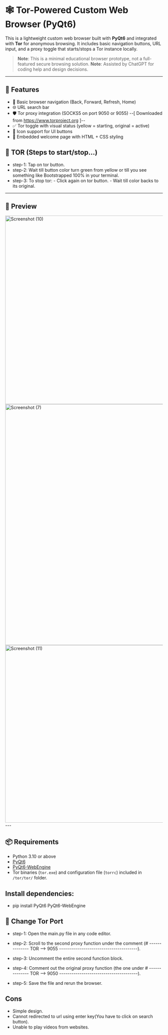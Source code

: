 # 🕸️ Tor-Powered Custom Web Browser (PyQt6)

This is a lightweight custom web browser built with **PyQt6** and integrated with **Tor** for anonymous browsing. It includes basic navigation buttons, URL input, and a proxy toggle that starts/stops a Tor instance locally.

> **Note**: This is a minimal educational browser prototype, not a full-featured secure browsing solution.
> **Note**: Assisted by ChatGPT for coding help and design decisions.

---

## 🚀 Features

- 🧭 Basic browser navigation (Back, Forward, Refresh, Home)
- 🌐 URL search bar
- 🛡️ Tor proxy integration (SOCKS5 on port 9050 or 9055) --[ Downloaded from https://www.torproject.org ]--
- ✅ Tor toggle with visual status (yellow = starting, original = active)
- 🌈 Icon support for UI buttons
- 🎨 Embedded welcome page with HTML + CSS styling

## 🧅 TOR (Steps to start/stop...)

- step-1: Tap on tor button.
- step-2: Wait till button color turn green from yellow or till you see something like Bootstrapped 100% in your terminal.
- step-3: To stop tor:
        - Click again on tor button.
        - Wait till color backs to its original.

---

## 🧪 Preview

<img width="1095" height="601" alt="Screenshot (10)" src="https://github.com/user-attachments/assets/bf50718f-e635-4c7c-91aa-d5ef0dd75b91" />

<img width="1366" height="768" alt="Screenshot (7)" src="https://github.com/user-attachments/assets/b8067570-f493-4d48-9ffa-b09bbe3687f8" />

<img width="1099" height="566" alt="Screenshot (11)" src="https://github.com/user-attachments/assets/0a5e2770-437c-4d30-9963-5821ae25ee5a" />
---

## 📦 Requirements

- Python 3.10 or above
- [PyQt6](https://pypi.org/project/PyQt6/)
- [PyQt6-WebEngine](https://pypi.org/project/PyQt6-WebEngine/)
- Tor binaries (`tor.exe`) and configuration file (`torrc`) included in `/tor/tor/` folder.

## Install dependencies:

- pip install PyQt6 PyQt6-WebEngine

## 🔧 Change Tor Port

- step-1: Open the main.py file in any code editor.

- step-2: Scroll to the second proxy function under the comment (# -------------- TOR --> 9055 ---------------------------------------).

- step-3: Uncomment the entire second function block.

- step-4: Comment out the original proxy function (the one under # -------------- TOR --> 9050 ---------------------------------------).

- step-5: Save the file and rerun the browser.

## Cons

- Simple design.
- Cannot redirected to url using enter key(You have to click on search button).
- Unable to play videos from websites.
